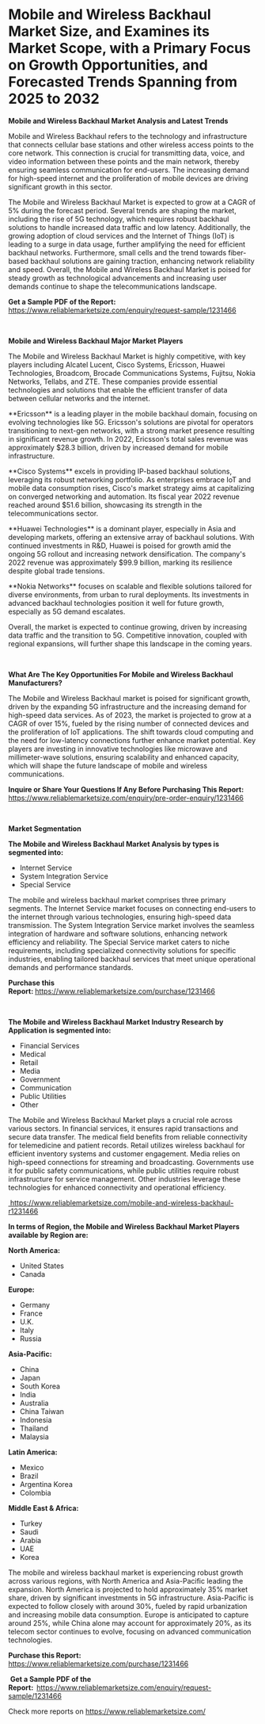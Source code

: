 <p><h1>Mobile and Wireless Backhaul Market Size, and Examines its Market Scope, with a Primary Focus on Growth Opportunities, and Forecasted Trends Spanning from 2025 to 2032</h1></p><p><strong>Mobile and Wireless Backhaul Market Analysis and Latest Trends</strong></p>
<p><p>Mobile and Wireless Backhaul refers to the technology and infrastructure that connects cellular base stations and other wireless access points to the core network. This connection is crucial for transmitting data, voice, and video information between these points and the main network, thereby ensuring seamless communication for end-users. The increasing demand for high-speed internet and the proliferation of mobile devices are driving significant growth in this sector.</p><p>The Mobile and Wireless Backhaul Market is expected to grow at a CAGR of 5% during the forecast period. Several trends are shaping the market, including the rise of 5G technology, which requires robust backhaul solutions to handle increased data traffic and low latency. Additionally, the growing adoption of cloud services and the Internet of Things (IoT) is leading to a surge in data usage, further amplifying the need for efficient backhaul networks. Furthermore, small cells and the trend towards fiber-based backhaul solutions are gaining traction, enhancing network reliability and speed. Overall, the Mobile and Wireless Backhaul Market is poised for steady growth as technological advancements and increasing user demands continue to shape the telecommunications landscape.</p></p>
<p><strong>Get a Sample PDF of the Report:&nbsp;</strong> <a href="https://www.reliablemarketsize.com/enquiry/request-sample/1231466?utm_campaign=2634&utm_medium=2&utm_source=Github&utm_content=ia&utm_term=11032025&utm_id=mobile-and-wireless-backhaul">https://www.reliablemarketsize.com/enquiry/request-sample/1231466</a></p>
<p>&nbsp;</p>
<p><strong>Mobile and Wireless Backhaul Major Market Players</strong></p>
<p><p>The Mobile and Wireless Backhaul Market is highly competitive, with key players including Alcatel Lucent, Cisco Systems, Ericsson, Huawei Technologies, Broadcom, Brocade Communications Systems, Fujitsu, Nokia Networks, Tellabs, and ZTE. These companies provide essential technologies and solutions that enable the efficient transfer of data between cellular networks and the internet.</p><p>**Ericsson** is a leading player in the mobile backhaul domain, focusing on evolving technologies like 5G. Ericsson's solutions are pivotal for operators transitioning to next-gen networks, with a strong market presence resulting in significant revenue growth. In 2022, Ericsson's total sales revenue was approximately $28.3 billion, driven by increased demand for mobile infrastructure.</p><p>**Cisco Systems** excels in providing IP-based backhaul solutions, leveraging its robust networking portfolio. As enterprises embrace IoT and mobile data consumption rises, Cisco's market strategy aims at capitalizing on converged networking and automation. Its fiscal year 2022 revenue reached around $51.6 billion, showcasing its strength in the telecommunications sector.</p><p>**Huawei Technologies** is a dominant player, especially in Asia and developing markets, offering an extensive array of backhaul solutions. With continued investments in R&D, Huawei is poised for growth amid the ongoing 5G rollout and increasing network densification. The company's 2022 revenue was approximately $99.9 billion, marking its resilience despite global trade tensions.</p><p>**Nokia Networks** focuses on scalable and flexible solutions tailored for diverse environments, from urban to rural deployments. Its investments in advanced backhaul technologies position it well for future growth, especially as 5G demand escalates.</p><p>Overall, the market is expected to continue growing, driven by increasing data traffic and the transition to 5G. Competitive innovation, coupled with regional expansions, will further shape this landscape in the coming years.</p></p>
<p>&nbsp;</p>
<p><strong>What Are The Key Opportunities For Mobile and Wireless Backhaul Manufacturers?</strong></p>
<p><p>The Mobile and Wireless Backhaul market is poised for significant growth, driven by the expanding 5G infrastructure and the increasing demand for high-speed data services. As of 2023, the market is projected to grow at a CAGR of over 15%, fueled by the rising number of connected devices and the proliferation of IoT applications. The shift towards cloud computing and the need for low-latency connections further enhance market potential. Key players are investing in innovative technologies like microwave and millimeter-wave solutions, ensuring scalability and enhanced capacity, which will shape the future landscape of mobile and wireless communications.</p></p>
<p><strong>Inquire or Share Your Questions If Any Before Purchasing This Report:</strong> <a href="https://www.reliablemarketsize.com/enquiry/pre-order-enquiry/1231466?utm_campaign=2634&utm_medium=2&utm_source=Github&utm_content=ia&utm_term=11032025&utm_id=mobile-and-wireless-backhaul">https://www.reliablemarketsize.com/enquiry/pre-order-enquiry/1231466</a></p>
<p>&nbsp;</p>
<p><strong>Market Segmentation</strong></p>
<p><strong>The Mobile and Wireless Backhaul Market Analysis by types is segmented into:</strong></p>
<p><ul><li>Internet Service</li><li>System Integration Service</li><li>Special Service</li></ul></p>
<p><p>The mobile and wireless backhaul market comprises three primary segments. The Internet Service market focuses on connecting end-users to the internet through various technologies, ensuring high-speed data transmission. The System Integration Service market involves the seamless integration of hardware and software solutions, enhancing network efficiency and reliability. The Special Service market caters to niche requirements, including specialized connectivity solutions for specific industries, enabling tailored backhaul services that meet unique operational demands and performance standards.</p></p>
<p><strong>Purchase this Report:&nbsp;</strong><a href="https://www.reliablemarketsize.com/purchase/1231466?utm_campaign=2634&utm_medium=2&utm_source=Github&utm_content=ia&utm_term=11032025&utm_id=mobile-and-wireless-backhaul">https://www.reliablemarketsize.com/purchase/1231466</a></p>
<p>&nbsp;</p>
<p><strong>The Mobile and Wireless Backhaul Market Industry Research by Application is segmented into:</strong></p>
<p><ul><li>Financial Services</li><li>Medical</li><li>Retail</li><li>Media</li><li>Government</li><li>Communication</li><li>Public Utilities</li><li>Other</li></ul></p>
<p><p>The Mobile and Wireless Backhaul Market plays a crucial role across various sectors. In financial services, it ensures rapid transactions and secure data transfer. The medical field benefits from reliable connectivity for telemedicine and patient records. Retail utilizes wireless backhaul for efficient inventory systems and customer engagement. Media relies on high-speed connections for streaming and broadcasting. Governments use it for public safety communications, while public utilities require robust infrastructure for service management. Other industries leverage these technologies for enhanced connectivity and operational efficiency.</p></p>
<p><a href="https://www.reliablemarketsize.com/mobile-and-wireless-backhaul-r1231466?utm_campaign=2634&utm_medium=2&utm_source=Github&utm_content=ia&utm_term=11032025&utm_id=mobile-and-wireless-backhaul">&nbsp;https://www.reliablemarketsize.com/mobile-and-wireless-backhaul-r1231466</a></p>
<p><strong>In terms of Region, the Mobile and Wireless Backhaul Market Players available by Region are:</strong></p>
<p>
    <p> <strong> North America: </strong>
        <ul>
            <li>United States</li>
            <li>Canada</li>
        </ul>
        </p> 
    <p> <strong> Europe: </strong>
        <ul>
            <li>Germany</li>
            <li>France</li>
            <li>U.K.</li>
            <li>Italy</li>
            <li>Russia</li>
        </ul>
        </p> 
    <p> <strong> Asia-Pacific: </strong>
        <ul>
            <li>China</li>
            <li>Japan</li>
            <li>South Korea</li>
            <li>India</li>
            <li>Australia</li>
            <li>China Taiwan</li>
            <li>Indonesia</li>
            <li>Thailand</li>
            <li>Malaysia</li>
        </ul>
        </p> 
    <p> <strong> Latin America: </strong>
        <ul>
            <li>Mexico</li>
            <li>Brazil</li>
            <li>Argentina Korea</li>
            <li>Colombia</li>
        </ul>
        </p> 
    <p> <strong> Middle East & Africa: </strong>
        <ul>
            <li>Turkey</li>
            <li>Saudi</li>
            <li>Arabia</li>
            <li>UAE</li>
            <li>Korea</li>
        </ul>
    </p>
    </p>
<p><p>The mobile and wireless backhaul market is experiencing robust growth across various regions, with North America and Asia-Pacific leading the expansion. North America is projected to hold approximately 35% market share, driven by significant investments in 5G infrastructure. Asia-Pacific is expected to follow closely with around 30%, fueled by rapid urbanization and increasing mobile data consumption. Europe is anticipated to capture around 25%, while China alone may account for approximately 20%, as its telecom sector continues to evolve, focusing on advanced communication technologies.</p></p>
<p><strong>Purchase this Report: </strong><a href="https://www.reliablemarketsize.com/purchase/1231466?utm_campaign=2634&utm_medium=2&utm_source=Github&utm_content=ia&utm_term=11032025&utm_id=mobile-and-wireless-backhaul">https://www.reliablemarketsize.com/purchase/1231466</a></p>
<p>&nbsp;<strong>Get a Sample PDF of the Report:&nbsp;&nbsp;</strong><a href="https://www.reliablemarketsize.com/enquiry/request-sample/1231466?utm_campaign=2634&utm_medium=2&utm_source=Github&utm_content=ia&utm_term=11032025&utm_id=mobile-and-wireless-backhaul">https://www.reliablemarketsize.com/enquiry/request-sample/1231466</a></p>
<p><strong></strong></p>
<p>Check more reports on <a href="https://www.reliablemarketsize.com/?utm_campaign=2634&utm_medium=2&utm_source=Github&utm_content=ia&utm_term=11032025&utm_id=mobile-and-wireless-backhaul">https://www.reliablemarketsize.com/</a></p>